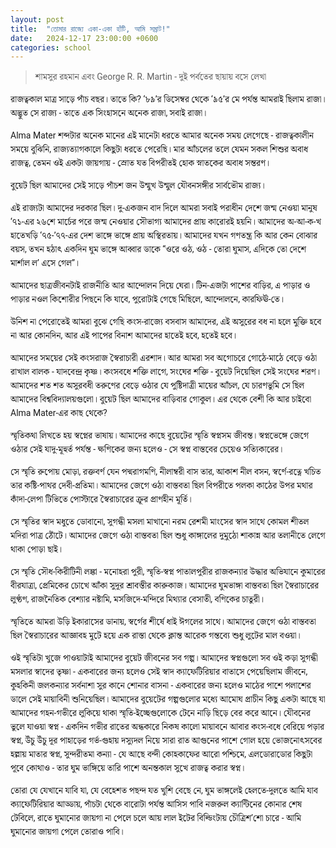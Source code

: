 ```yaml
---
layout: post
title:  "তোমার রাজ্যে একা-একা হাঁটি, আমি সম্রাট!"
date:   2024-12-17 23:00:00 +0600
categories: school
---
```

<style>
body {
  font-family: Roboto,Calibri,Arial,Helvetica,"Noto Serif Bengali",sans-serif; background-color:transparent;
}
</style>

> শামসুর রহমান এবং George R. R. Martin - দুই পর্বতের ছায়ায় বসে লেখা

রাজত্বকাল মাত্র সাড়ে পাঁচ বছর। তাতে কি? ‘৮৯’র ডিসেম্বর থেকে ‘৯৫’র মে পর্যন্ত আমরাই ছিলাম রাজা। অদ্ভুত সে রাজ্য - তাতে এক সিংহাসনে অনেক রাজা, সবাই রাজা। 

Alma Mater শব্দটার অনেক মানের এই মানেটা ধরতে আমার অনেক সময় লেগেছে - রাজত্বকালীন সময়ে বুঝিনি, রাজ্যত্যাগকালে কিছুটা ধরতে পেরেছি। মার আঁচলের তলে যেমন সকল শিশুর অবাধ রাজত্ব, তেমন ওই একটা জায়গায় - স্রোত যত বিপরীতই হোক স্নাতকের অবাধ সন্তরণ।

বুয়েট ছিল আমাদের সেই সাড়ে পাঁচশ জন উন্মুখ উন্মুল যৌবনসঙ্গীর সার্বভৌম রাজ্য। 

এই রাজ্যটা আমাদের দরকার ছিল। দু-একজন বাদ দিলে আমরা সবাই পরাধীন দেশে জন্ম নেওয়া মানুষ ‘৭১-এর ২৬শে মার্চের পরে জন্ম নেওয়ার সৌভাগ্য আমাদের প্রায় কারোরই হয়নি। আমাদের অ-আ-ক-খ হাতেখড়ি ‘৭৫-’৭৭-এর দেশ ভাঙ্গে ভাঙ্গে প্রায় অস্থিরতায়। আমাদের যখন গণতন্ত্র কি আর কেন বোঝার বয়স, তখন হঠাৎ একদিন ঘুম ভাঙ্গে আব্বার ডাকে “ওরে ওঠ, ওঠ - তোরা ঘুমাস, এদিকে তো দেশে মার্শাল ল’ এসে গেল”।

আমাদের ছাত্রজীবনটাই রাজনীতি আর আন্দোলন দিয়ে ঘেরা। টিন-এজটা পাশের বাড়ির, এ পাড়ার ও পাড়ার নওল কিশোরীর পিছনে কি যাবে, পুরোটাই গেছে মিছিলে, আন্দোলনে, কারফিঊ-তে। 

উনিশ না পেরোতেই আমরা বুঝে গেছি কংস-রাজ্যে বসবাস আমাদের, এই অসুরের বধ না হলে মুক্তি হবে না আর কোনদিন, আর এই পাপের বিনাশ আমাদের হাতেই হবে, হতেই হবে।

আমাদের সময়ের সেই কংসরাজ স্বৈরাচারী এরশাদ। আর আমরা সব অগোচরে গোঠে-মাঠে বেড়ে ওঠা রাখাল বালক - যাদবেন্দ্র কৃষ্ণ। কংসবধে শক্তি লাগে, সংঘের শক্তি - বুয়েট দিয়েছিল সেই সংঘের শরণ। আমাদের শত শত অসুরবধী তরুণের বেড়ে ওঠার যে পুষ্টিদাত্রী মায়ের আঁচল, যে চারণভুমি সে ছিল আমাদের বিশ্ববিদ্যালয়গুলো। বুয়েট ছিল আমাদের বাড়িবার গোকুল। এর থেকে বেশী কি আর চাইবো Alma Mater-এর কাছ থেকে?

স্মৃতিকথা লিখতে হয় স্বপ্নের ভাষায়। আমাদের কাছে বুয়েটের স্মৃতি স্বপ্নসম জীবন্ত। স্বপ্নভেঙ্গে জেগে ওঠার সেই যাদু-মূহুর্ত পর্যন্ত - ক্ষণিকের জন্য হলেও - সে স্বপ্ন বাস্তবের চেয়েও সত্যিকারের।

সে স্মৃতি রুপোয় মোড়া, রক্তবর্ণ যেন পদ্মরাগমণি, নীলাম্বরী বাস তার, আকাশ নীল বসন, স্বর্ণে-রত্নে খচিত তার কষ্টি-পাথর দেবী-প্রতিমা। আমাদের জেগে ওঠা বাস্তবতা ছিল বিপরীতে পলকা কাঠের উপর মথার কাঁদা-লেপা টিভিতে পোস্টারে স্বৈরাচারের ক্রূর প্রাণহীন মূর্তি।

সে স্মৃতির স্বাদ মধুতে ডোবানো, সুগন্ধী মসলা মাখানো নরম রেশমী মাংসের স্বাদ সাথে কোমল শীতল মদিরা পাত্র ঠোঁটে। আমাদের জেগে ওঠা বাস্তবতা ছিল শুধু কাঙ্গালের দুমুঠো শাকান্ন আর তলানীতে লেগে থাকা পোড়া ছাই।

সে স্মৃতি সৌধ-কিরীটিনী লঙ্কা - মনোহরা পুরী, স্মৃতি-স্বপ্ন পাতালপুরীর রাজকন্যার উদ্ধার অভিযানে কুমারের বীরযাত্রা, প্রেমিকের চোখে আঁকা সুদূর শ্রাবস্তীর কারুকাজ। আমাদের ঘুমভাঙ্গা বাস্তবতা ছিল স্বৈরাচারের লুণ্ঠণ, রাজনৈতিক বেশ্যার নষ্টামি, মসজিদে-মন্দিরে মিথ্যার বেসাতী, বণিকের চাতুরী।

স্মৃতিতে আমরা উড়ি ইকারাসের ডানায়, স্বর্গের শীর্ষে ধাই ঈগলের সাথে। আমাদের জেগে ওঠা বাস্তবতা ছিল স্বৈরাচারের আজ্ঞাবহ মুটে হয়ে এক রাস্তা থেকে ক্লান্ত আরেক গন্তব্যে শুধু লুটের মাল বওয়া।

ওই স্মৃতিটা খুজে পাওয়াটাই আমাদের বুয়েট জীবনের সব গল্প। আমাদের স্বপ্নগুলো সব ওই কড়া সুগন্ধী মসলার স্বাদের তৃষ্ণা - একবারের জন্য হলেও সেই স্বাদ ক্যাফেটিরিয়ার বাতাসে পেয়েছিলাম জীবনে, কুহকিনী জলকন্যার সর্বনাশা সুর কানে শোনার বাসনা - একবারের জন্য হলেও মাঠের পাশে পলাশের ডালে সেই মায়াবিনী শুনিয়েছিল। আমাদের বুয়েটের গল্পগুলোর মধ্যে আমোঘ প্রাচীন কিছু একটা আছে যা আমাদের গহন-গভীরে লুকিয়ে থাকা স্মৃতি-ইচ্ছেগুলোকে টেনে নাড়ি ছিড়ে বের করে আনে। যৌবনের ভুলে যাওয়া স্বপ্ন - একদিন গভীর রাতের অন্ধকারে নিকষ কালো মায়াবনে আবার কংস-বধে বেরিয়ে পড়ার স্বপ্ন, উঁচু উঁচু দূর পাহাড়ের গর্ভ-গুহায় দস্যুদল নিয়ে সারা রাত আগুনের পাশে গোল হয়ে ভোজনোৎসবের হল্লায় মাতার স্বপ্ন, সুন্দরীতমা কন্যা - যে আছে বন্দী কোহকাফের আরো পশ্চিমে, এলডোরাডোর কিছুটা পূবে কোথাও - তার ঘুম ভাঙ্গিয়ে তারি পাশে অনন্তকাল সুখে রাজত্ব করার স্বপ্ন।

তোরা যে যেখানে যাবি যা, যে বেহেশত পছন্দ যত খুশি বেছে নে, ঘুম ভাঙ্গলেই হেলতে-দুলতে আমি যাব ক্যাফেটিরিয়ার আড্ডায়, পাঁচটা থেকে বারোটা পর্যন্ত আসিস পাবি নজরুল ক্যান্টিনের কোনার শেষ টেবিলে, রাতে ঘুমানোর জায়গা না পেলে চলে আয় লাল ইটের বিল্ডিংটায় চৌত্রিশ’শো চারে - আমি ঘুমানোর জায়গা পেলে তোরাও পাবি। 
